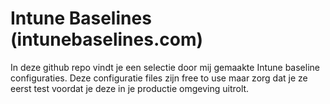 # Intune Baselines (intunebaselines.com)

In deze github repo vindt je een selectie door mij gemaakte Intune baseline configuraties.
Deze configuratie files zijn free to use maar zorg dat je ze eerst test voordat je deze in je productie omgeving uitrolt.
